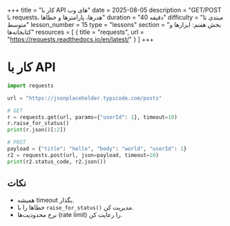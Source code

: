 +++
title = "کار با API های وب"
date = 2025-08-05
description = "GET/POST با requests، هدرها، پارامترها و خطاها"
duration = "40 دقیقه"
difficulty = "مبتدی تا متوسط"
lesson_number = 15
type = "lessons"
section = "بخش هفتم: ابزارها و کتابخانه‌ها"
resources = [
  { title = "requests", url = "https://requests.readthedocs.io/en/latest/" }
]
+++

# کار با API

```python
import requests

url = "https://jsonplaceholder.typicode.com/posts"

# GET
r = requests.get(url, params={"userId": 1}, timeout=10)
r.raise_for_status()
print(r.json()[:2])

# POST
payload = {"title": "hello", "body": "world", "userId": 1}
r2 = requests.post(url, json=payload, timeout=10)
print(r2.status_code, r2.json())
```

## نکات

- همیشه timeout بگذار.
- خطاها را با `raise_for_status()` مدیریت کن.
- نرخ محدودیت‌ها (rate limit) را رعایت کن.

